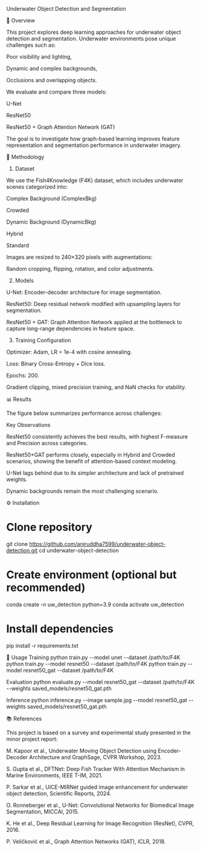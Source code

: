 Underwater Object Detection and Segmentation

📌 Overview

This project explores deep learning approaches for underwater object detection and segmentation.
Underwater environments pose unique challenges such as:

Poor visibility and lighting,

Dynamic and complex backgrounds,

Occlusions and overlapping objects.

We evaluate and compare three models:

U-Net

ResNet50

ResNet50 + Graph Attention Network (GAT)

The goal is to investigate how graph-based learning improves feature representation and segmentation performance in underwater imagery.

🧠 Methodology
1. Dataset

We use the Fish4Knowledge (F4K) dataset, which includes underwater scenes categorized into:

Complex Background (ComplexBkg)

Crowded

Dynamic Background (DynamicBkg)

Hybrid

Standard

Images are resized to 240×320 pixels with augmentations:

Random cropping, flipping, rotation, and color adjustments.

2. Models

U-Net: Encoder-decoder architecture for image segmentation.

ResNet50: Deep residual network modified with upsampling layers for segmentation.

ResNet50 + GAT: Graph Attention Network applied at the bottleneck to capture long-range dependencies in feature space.

3. Training Configuration

Optimizer: Adam, LR = 1e-4 with cosine annealing.

Loss: Binary Cross-Entropy + Dice loss.

Epochs: 200.

Gradient clipping, mixed precision training, and NaN checks for stability.

📊 Results

The figure below summarizes performance across challenges:

Key Observations

ResNet50 consistently achieves the best results, with highest F-measure and Precision across categories.

ResNet50+GAT performs closely, especially in Hybrid and Crowded scenarios, showing the benefit of attention-based context modeling.

U-Net lags behind due to its simpler architecture and lack of pretrained weights.

Dynamic backgrounds remain the most challenging scenario.

⚙️ Installation
# Clone repository
git clone https://github.com/aniruddha7599/underwater-object-detection.git
cd underwater-object-detection

# Create environment (optional but recommended)
conda create -n uw_detection python=3.9
conda activate uw_detection

# Install dependencies
pip install -r requirements.txt

🚀 Usage
Training
python train.py --model unet --dataset /path/to/F4K
python train.py --model resnet50 --dataset /path/to/F4K
python train.py --model resnet50_gat --dataset /path/to/F4K

Evaluation
python evaluate.py --model resnet50_gat --dataset /path/to/F4K --weights saved_models/resnet50_gat.pth

Inference
python inference.py --image sample.jpg --model resnet50_gat --weights saved_models/resnet50_gat.pth

📚 References

This project is based on a survey and experimental study presented in the minor project report:

M. Kapoor et al., Underwater Moving Object Detection using Encoder-Decoder Architecture and GraphSage, CVPR Workshop, 2023.

S. Gupta et al., DFTNet: Deep Fish Tracker With Attention Mechanism in Marine Environments, IEEE T-IM, 2021.

P. Sarkar et al., UICE-MIRNet guided image enhancement for underwater object detection, Scientific Reports, 2024.

O. Ronneberger et al., U-Net: Convolutional Networks for Biomedical Image Segmentation, MICCAI, 2015.

K. He et al., Deep Residual Learning for Image Recognition (ResNet), CVPR, 2016.

P. Veličković et al., Graph Attention Networks (GAT), ICLR, 2018.
